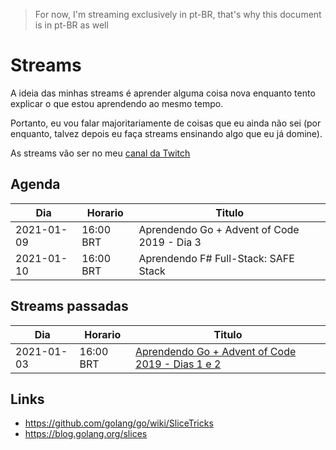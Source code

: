 > For now, I'm streaming exclusively in pt-BR, that's why this document is in pt-BR as well

# Streams

A ideia das minhas streams é aprender alguma coisa nova enquanto tento explicar o que estou aprendendo ao mesmo tempo.

Portanto, eu vou falar majoritariamente de coisas que eu ainda não sei (por enquanto, talvez depois eu faça streams ensinando algo que eu já domine).

As streams vão ser no meu [canal da Twitch](https://www.twitch.tv/bdornellas)

## Agenda

| Dia | Horario | Titulo |
|-|-|-|
| 2021-01-09 | 16:00 BRT | Aprendendo Go + Advent of Code 2019 - Dia 3 |
| 2021-01-10 | 16:00 BRT | Aprendendo F# Full-Stack: SAFE Stack |

## Streams passadas

| Dia | Horario | Titulo |
|-|-|-|
| 2021-01-03 | 16:00 BRT | [Aprendendo Go + Advent of Code 2019 - Dias 1 e 2](https://www.twitch.tv/videos/860089869) |

## Links

 - https://github.com/golang/go/wiki/SliceTricks
 - https://blog.golang.org/slices 
